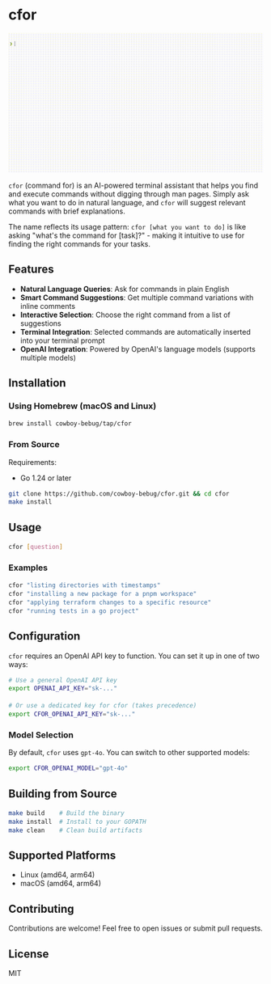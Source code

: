 # cfor

![cfor](./cfor.gif)

`cfor` (command for) is an AI-powered terminal assistant that helps you find and
execute commands without digging through man pages. Simply ask what you want to
do in natural language, and `cfor` will suggest relevant commands with brief
explanations.

The name reflects its usage pattern: `cfor [what you want to do]` is like asking
"what's the command for [task]?" - making it intuitive to use for finding the
right commands for your tasks.

## Features

- **Natural Language Queries**: Ask for commands in plain English
- **Smart Command Suggestions**: Get multiple command variations with inline
  comments
- **Interactive Selection**: Choose the right command from a list of suggestions
- **Terminal Integration**: Selected commands are automatically inserted into
  your terminal prompt
- **OpenAI Integration**: Powered by OpenAI's language models (supports multiple
  models)

## Installation

### Using Homebrew (macOS and Linux)

```bash
brew install cowboy-bebug/tap/cfor
```

### From Source

Requirements:

- Go 1.24 or later

```bash
git clone https://github.com/cowboy-bebug/cfor.git && cd cfor
make install
```

## Usage

```bash
cfor [question]
```

### Examples

```bash
cfor "listing directories with timestamps"
cfor "installing a new package for a pnpm workspace"
cfor "applying terraform changes to a specific resource"
cfor "running tests in a go project"
```

## Configuration

`cfor` requires an OpenAI API key to function. You can set it up in one of two
ways:

```bash
# Use a general OpenAI API key
export OPENAI_API_KEY="sk-..."

# Or use a dedicated key for cfor (takes precedence)
export CFOR_OPENAI_API_KEY="sk-..."
```

### Model Selection

By default, `cfor` uses `gpt-4o`. You can switch to other supported models:

```bash
export CFOR_OPENAI_MODEL="gpt-4o"
```

## Building from Source

```bash
make build    # Build the binary
make install  # Install to your GOPATH
make clean    # Clean build artifacts
```

## Supported Platforms

- Linux (amd64, arm64)
- macOS (amd64, arm64)

## Contributing

Contributions are welcome! Feel free to open issues or submit pull requests.

## License

MIT
